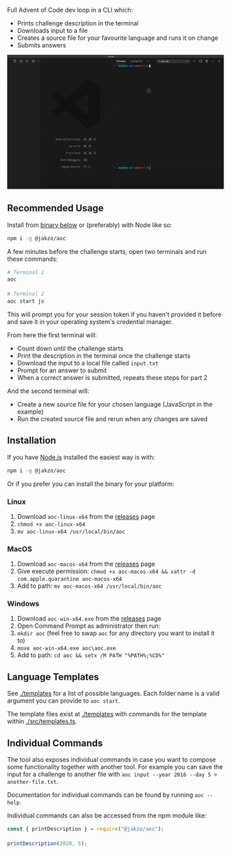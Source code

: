 Full Advent of Code dev loop in a CLI which:

- Prints challenge description in the terminal
- Downloads input to a file
- Creates a source file for your favourite language and runs it on change
- Submits answers

![aoc demo](./demo.gif)

## Recommended Usage

Install from [binary below](#Installation) or (preferably) with Node like so:

```sh
npm i -g @jakzo/aoc
```

A few minutes before the challenge starts, open two terminals and run these commands:

```sh
# Terminal 1
aoc

# Terminal 2
aoc start js
```

This will prompt you for your session token if you haven't provided it before and save it in your operating system's credential manager.

From here the first terminal will:

- Count down until the challenge starts
- Print the description in the terminal once the challenge starts
- Download the input to a local file called `input.txt`
- Prompt for an answer to submit
- When a correct answer is submitted, repeats these steps for part 2

And the second terminal will:

- Create a new source file for your chosen language (JavaScript in the example)
- Run the created source file and rerun when any changes are saved

## Installation

If you have [Node.js](https://nodejs.org/) installed the easiest way is with:

```sh
npm i -g @jakzo/aoc
```

Or if you prefer you can install the binary for your platform:

### Linux

1. Download `aoc-linux-x64` from the [releases](https://github.com/jakzo/aoc/releases) page
1. `chmod +x aoc-linux-x64`
1. `mv aoc-linux-x64 /usr/local/bin/aoc`

### MacOS

1. Download `aoc-macos-x64` from the [releases](https://github.com/jakzo/aoc/releases) page
1. Give execute permission: `chmod +x aoc-macos-x64 && xattr -d com.apple.quarantine aoc-macos-x64`
1. Add to path: `mv aoc-macos-x64 /usr/local/bin/aoc`

### Windows

1. Download `aoc-win-x64.exe` from the [releases](https://github.com/jakzo/aoc/releases) page
1. Open Command Prompt as administrator then run:
1. `mkdir aoc` (feel free to swap `aoc` for any directory you want to install it to)
1. `move aoc-win-x64.exe aoc\aoc.exe`
1. Add to path: `cd aoc && setx /M PATH "%PATH%;%CD%"`

## Language Templates

See [./templates](./templates) for a list of possible languages. Each folder name is a valid argument you can provide to `aoc start`.

The template files exist at [./templates](./templates) with commands for the template within [./src/templates.ts](./src/templates.ts).

## Individual Commands

The tool also exposes individual commands in case you want to compose some functionality together with another tool. For example you can save the input for a challenge to another file with `aoc input --year 2016 --day 5 > another-file.txt`.

Documentation for individual commands can be found by running `aoc --help`.

Individual commands can also be accessed from the npm module like:

```js
const { printDescription } = require("@jakzo/aoc");

printDescription(2020, 5);
```
